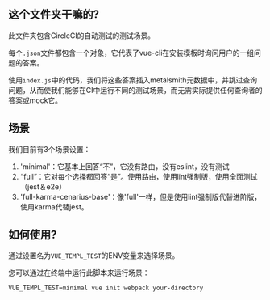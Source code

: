 ## 这个文件夹干嘛的?

此文件夹包含CircleCI的自动测试的测试场景。

每个`.json`文件都包含一个对象，它代表了vue-cli在安装模板时询问用户的一组问题的答案。

使用`index.js`中的代码，我们将这些答案插入metalsmith元数据中，并跳过查询问题，从而使我们能够在CI中运行不同的测试场景，而无需实际提供任何查询者的答案或mock它。

## 场景

我们目前有3个场景设置：

1. 'minimal'：它基本上回答“不”，它没有路由，没有eslint，没有测试
2. “full”：它对每个选择都回答“是”。使用路由，使用lint强制版，使用全面测试（jest＆e2e）
3. 'full-karma-cenarius-base'：像'full'一样，但是使用lint强制版代替进阶版，使用karma代替jest。

## 如何使用?

通过设置名为`VUE_TEMPL_TEST`的ENV变量来选择场景。

您可以通过在终端中运行此脚本来运行场景：

```
VUE_TEMPL_TEST=minimal vue init webpack your-directory
```
